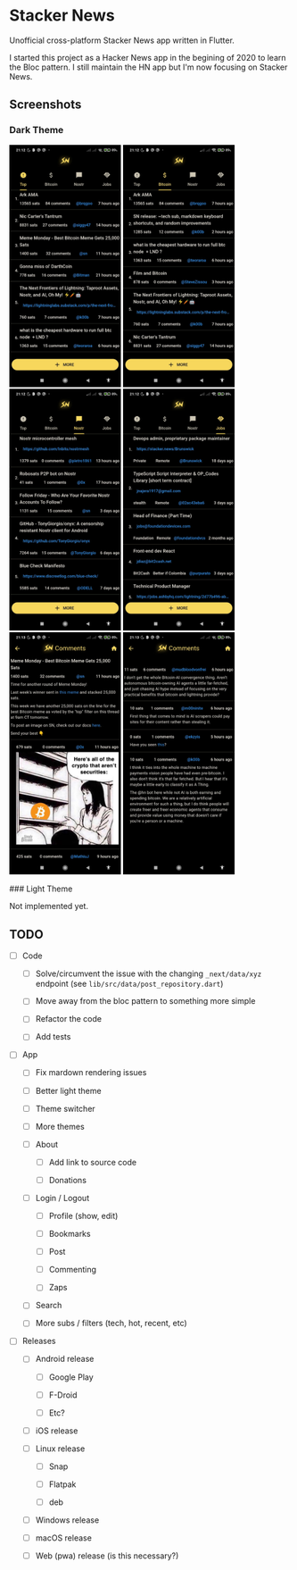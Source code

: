 # Stacker News

Unofficial cross-platform Stacker News app written in Flutter.

I started this project as a Hacker News app in the begining of 2020 to learn the Bloc pattern. I still maintain the HN app but I'm now focusing on Stacker News.

## Screenshots

### Dark Theme

<p float="left">
  <img src="./screenshots/top_dark1.jpeg" alt="drawing" width="200"/>
  <img src="./screenshots/bitcoin_dark1.jpeg" alt="drawing" width="200"/>
  <img src="./screenshots/nostr_dark1.jpeg" alt="drawing" width="200"/>
  <img src="./screenshots/jobs_dark1.jpeg" alt="drawing" width="200"/>
  <img src="./screenshots/comments_dark1.jpeg" alt="drawing" width="200"/>
  <img src="./screenshots/comments_dark2.jpeg" alt="drawing" width="200"/>
</p>
### Light Theme

Not implemented yet.

## TODO

- [ ] Code

  - [ ] Solve/circumvent the issue with the changing `_next/data/xyz` endpoint (see `lib/src/data/post_repository.dart`)

  - [ ] Move away from the bloc pattern to something more simple

  - [ ] Refactor the code

  - [ ] Add tests

- [ ] App

  - [ ] Fix mardown rendering issues

  - [ ] Better light theme

  - [ ] Theme switcher

  - [ ] More themes

  - [ ] About

    - [ ] Add link to source code

    - [ ] Donations

  - [ ] Login / Logout

    - [ ] Profile (show, edit)

    - [ ] Bookmarks

    - [ ] Post

    - [ ] Commenting

    - [ ] Zaps

  - [ ] Search

  - [ ] More subs / filters (tech, hot, recent, etc)

- [ ] Releases

  - [ ] Android release

    - [ ] Google Play

    - [ ] F-Droid

    - [ ] Etc?

  - [ ] iOS release

  - [ ] Linux release

    - [ ] Snap

    - [ ] Flatpak

    - [ ] deb

  - [ ] Windows release

  - [ ] macOS release

  - [ ] Web (pwa) release (is this necessary?)
